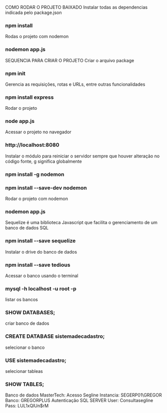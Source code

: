 COMO RODAR O PROJETO BAIXADO
Instalar todas as dependencias indicada pelo package.json
### npm install

Rodas o projeto com nodemon
### nodemon app.js



SEQUENCIA PARA CRIAR O PROJETO
Criar o arquivo package
### npm init

Gerencia as requisições, rotas e URLs, entre outras funcionalidades
### npm install express

Rodar o projeto
### node app.js

Acessar o projeto no navegador
### http://localhost:8080

Instalar o módulo para reiniciar o servidor sempre que houver alteração no código fonte, g significa globalmente
### npm install -g nodemon
### npm install --save-dev nodemon

Rodar o projeto com nodemon
### nodemon app.js

Sequelize é uma biblioteca Javascript que facilita o gerenciamento de um banco de dados SQL
### npm install --save sequelize


Instalar o drive do banco de dados
### npm install --save tedious

Acessar o banco usando o terminal
### mysql -h localhost -u root -p

listar os bancos
### SHOW DATABASES;

criar banco de dados
### CREATE DATABASE sistemadecadastro;

selecionar o banco
### USE sistemadecadastro;

selecionar tableas
### SHOW TABLES;


Banco de dados MasterTech:
Acesso Segline
Instancia: SEGERP01\GREGOR
Banco: GREGORPLUS
Autenticação SQL SERVER
User: Consultasegline
Pass: LUL1xQlUn$rM
